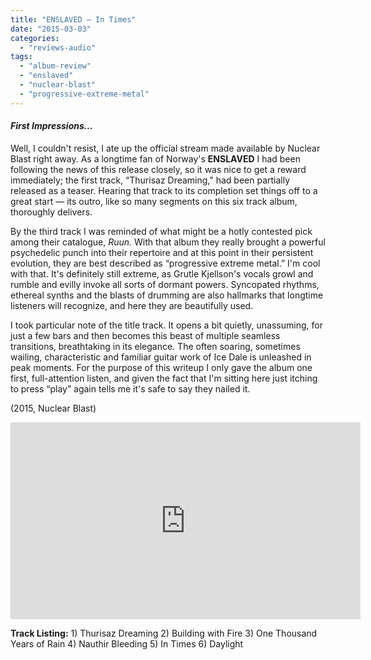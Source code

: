 ```yaml
---
title: "ENSLAVED – In Times"
date: "2015-03-03"
categories: 
  - "reviews-audio"
tags: 
  - "album-review"
  - "enslaved"
  - "nuclear-blast"
  - "progressive-extreme-metal"
---
```


#### _First Impressions..._

Well, I couldn't resist, I ate up the official stream made available by Nuclear Blast right away. As a longtime fan of Norway's **ENSLAVED** I had been following the news of this release closely, so it was nice to get a reward immediately; the first track, “Thurisaz Dreaming," had been partially released as a teaser. Hearing that track to its completion set things off to a great start — its outro, like so many segments on this six track album, thoroughly delivers.

By the third track I was reminded of what might be a hotly contested pick among their catalogue, _Ruun._ With that album they really brought a powerful psychedelic punch into their repertoire and at this point in their persistent evolution, they are best described as “progressive extreme metal.” I'm cool with that. It's definitely still extreme, as Grutle Kjellson's vocals growl and rumble and evilly invoke all sorts of dormant powers. Syncopated rhythms, ethereal synths and the blasts of drumming are also hallmarks that longtime listeners will recognize, and here they are beautifully used.

I took particular note of the title track. It opens a bit quietly, unassuming, for just a few bars and then becomes this beast of multiple seamless transitions, breathtaking in its elegance. The often soaring, sometimes wailing, characteristic and familiar guitar work of Ice Dale is unleashed in peak moments. For the purpose of this writeup I only gave the album one first, full-attention listen, and given the fact that I'm sitting here just itching to press “play” again tells me it's safe to say they nailed it.

(2015, Nuclear Blast)

<iframe src="https://www.youtube.com/embed/IwvcXnDl1GM" width="560" height="315" frameborder="0" allowfullscreen="allowfullscreen"></iframe>

**Track Listing:** 1) Thurisaz Dreaming 2) Building with Fire 3) One Thousand Years of Rain 4) Nauthir Bleeding 5) In Times 6) Daylight
